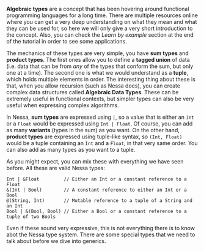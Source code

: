 **Algebraic types** are a concept that has been hovering around functional programming languages for a long time. There are multiple 
resources online where you can get a very deep understanding on what they mean and what they can be used for, so here we will only
give a very short introduction to the concept. Also, you can check the *Learn by example* section at the end of the tutorial in 
order to see some applications.

The mechanics of these types are very simple, you have **sum types** and **product types**. The first ones allow you to define a 
**tagged union** of data (i.e. data that can be from *any* of the types that conform the sum, but only one at a time). The second one
is what we would understand as a **tuple**, which holds multiple elements in order. The interesting thing about these is that, when 
you allow recursion (such as Nessa does), you can create complex data structures called **Algebraic Data Types**. These can be extremely
useful in functional contexts, but simpler types can also be very useful when expressing complex algorithms.

In Nessa, **sum types** are expressed using `|`, so a value that is either an `Int` or a `Float` would be expressed using `Int | Float`. Of course,
you can add as many **variants** (types in the sum) as you want. On the other hand, **product types** are expressed using tuple-like syntax, so
`(Int, Float)` would be a tuple containing an `Int` and a `Float`, in that very same order. You can also add as many types as you want to a tuple.

As you might expect, you can mix these with everything we have seen before. All these are valid Nessa types:

```
Int | &Float         // Either an Int or a constant reference to a Float
&(Int | Bool)        // A constant reference to either an Int or a Bool
@(String, Int)       // Mutable reference to a tuple of a String and an Int
Bool | &(Bool, Bool) // Either a Bool or a constant reference to a tuple of two Bools
```

Even if these sound very expressive, this is not everything there is to know abot the Nessa type system. There are some special types that we need to talk about
before we dive into generics.